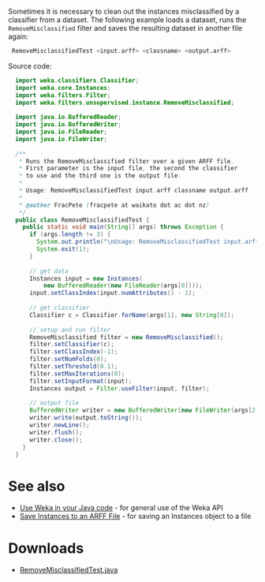 
Sometimes it is necessary to clean out the instances misclassified by a classifier from a dataset. The following example loads a dataset, runs the `RemoveMisclassified` filter and saves the resulting dataset in another file again:

```bash
 RemoveMisclassifiedTest <input.arff> <classname> <output.arff>
```
Source code:

```java
  import weka.classifiers.Classifier;
  import weka.core.Instances;
  import weka.filters.Filter;
  import weka.filters.unsupervised.instance.RemoveMisclassified;
  
  import java.io.BufferedReader;
  import java.io.BufferedWriter;
  import java.io.FileReader;
  import java.io.FileWriter;
  
  /**
   * Runs the RemoveMisclassified filter over a given ARFF file.
   * First parameter is the input file, the second the classifier
   * to use and the third one is the output file.
   *
   * Usage: RemoveMisclassifiedTest input.arff classname output.arff
   *
   * @author FracPete (fracpete at waikato dot ac dot nz)
   */
  public class RemoveMisclassifiedTest {
    public static void main(String[] args) throws Exception {
      if (args.length != 3) {
        System.out.println("\nUsage: RemoveMisclassifiedTest input.arff classname output.arff\n");
        System.exit(1);
      }
      
      // get data
      Instances input = new Instances(
          new BufferedReader(new FileReader(args[0])));
      input.setClassIndex(input.numAttributes() - 1);
      
      // get classifier
      Classifier c = Classifier.forName(args[1], new String[0]);
      
      // setup and run filter
      RemoveMisclassified filter = new RemoveMisclassified();
      filter.setClassifier(c);
      filter.setClassIndex(-1);
      filter.setNumFolds(0);
      filter.setThreshold(0.1);
      filter.setMaxIterations(0);
      filter.setInputFormat(input);
      Instances output = Filter.useFilter(input, filter);
      
      // output file
      BufferedWriter writer = new BufferedWriter(new FileWriter(args[2]));
      writer.write(output.toString());
      writer.newLine();
      writer.flush();
      writer.close();
    }
  }
```

# See also
* [Use Weka in your Java code](use_weka_in_your_java_code.md) - for general use of the Weka API
* [Save Instances to an ARFF File](save_instances_to_arff.md) - for saving an Instances object to a file

# Downloads
* [RemoveMisclassifiedTest.java](files/RemoveMisclassifiedTest.java)
